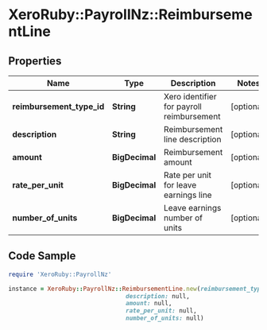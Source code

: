 # XeroRuby::PayrollNz::ReimbursementLine

## Properties

Name | Type | Description | Notes
------------ | ------------- | ------------- | -------------
**reimbursement_type_id** | **String** | Xero identifier for payroll reimbursement | [optional] 
**description** | **String** | Reimbursement line description | [optional] 
**amount** | **BigDecimal** | Reimbursement amount | [optional] 
**rate_per_unit** | **BigDecimal** | Rate per unit for leave earnings line | [optional] 
**number_of_units** | **BigDecimal** | Leave earnings number of units | [optional] 

## Code Sample

```ruby
require 'XeroRuby::PayrollNz'

instance = XeroRuby::PayrollNz::ReimbursementLine.new(reimbursement_type_id: null,
                                 description: null,
                                 amount: null,
                                 rate_per_unit: null,
                                 number_of_units: null)
```


